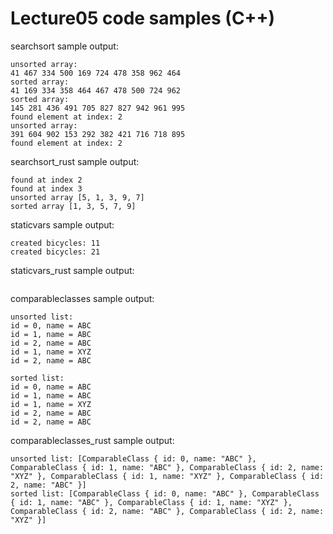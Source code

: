 # Lecture05 code samples (C++)

searchsort sample output:

```
unsorted array:
41 467 334 500 169 724 478 358 962 464 
sorted array:
41 169 334 358 464 467 478 500 724 962 
sorted array:
145 281 436 491 705 827 827 942 961 995 
found element at index: 2
unsorted array:
391 604 902 153 292 382 421 716 718 895 
found element at index: 2
```

searchsort_rust sample output:

```
found at index 2
found at index 3
unsorted array [5, 1, 3, 9, 7]
sorted array [1, 3, 5, 7, 9]
```

staticvars sample output:

```
created bicycles: 11
created bicycles: 21
```

staticvars_rust sample output:

```

```

comparableclasses sample output:

```
unsorted list:
id = 0, name = ABC
id = 1, name = ABC
id = 2, name = ABC
id = 1, name = XYZ
id = 2, name = ABC

sorted list:
id = 0, name = ABC
id = 1, name = ABC
id = 1, name = XYZ
id = 2, name = ABC
id = 2, name = ABC
```

comparableclasses_rust sample output:

```
unsorted list: [ComparableClass { id: 0, name: "ABC" }, ComparableClass { id: 1, name: "ABC" }, ComparableClass { id: 2, name: "XYZ" }, ComparableClass { id: 1, name: "XYZ" }, ComparableClass { id: 2, name: "ABC" }]
sorted list: [ComparableClass { id: 0, name: "ABC" }, ComparableClass { id: 1, name: "ABC" }, ComparableClass { id: 1, name: "XYZ" }, ComparableClass { id: 2, name: "ABC" }, ComparableClass { id: 2, name: "XYZ" }]
```